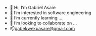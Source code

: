 - 👋 Hi, I’m Gabriel Asare
- 👀 I’m interested in software engineering
- 🌱 I’m currently learning ...
- 💞️ I’m looking to collaborate on ...
- 📫gabekwekuasare@gmail.com

<!---
gabrielasare/gabrielasare is a ✨ special ✨ repository because its `README.md` (this file) appears on your GitHub profile.
You can click the Preview link to take a look at your changes.
--->
